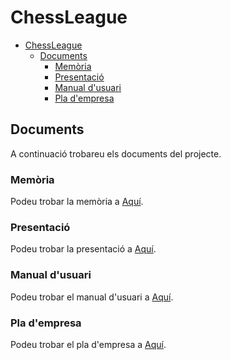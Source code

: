 # ChessLeague

- [ChessLeague](#chessleague)
  - [Documents](#documents)
    - [Memòria](#memòria)
    - [Presentació](#presentació)
    - [Manual d'usuari](#manual-dusuari)
    - [Pla d'empresa](#pla-dempresa)

## Documents

A continuació trobareu els documents del projecte.

### Memòria

Podeu trobar la memòria a [Aquí](Documentaci%C3%B3/Documentacion.md).

### Presentació

Podeu trobar la presentació a [Aquí](Documentaci%C3%B3/Presentacio.pdf).

### Manual d'usuari

Podeu trobar el manual d'usuari a [Aquí](Documentaci%C3%B3/ManulUsuari.md).

### Pla d'empresa

Podeu trobar el pla d'empresa a [Aquí](Documentaci%C3%B3/Plaempresa.pdf).
